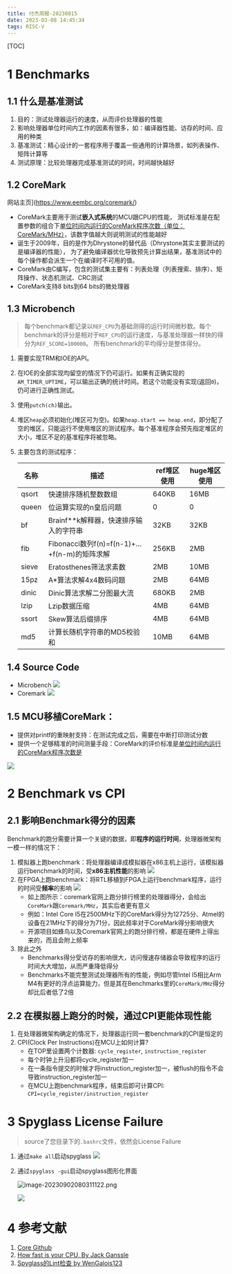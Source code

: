 ```yaml
---
title: 付杰周报-20230815
date: 2023-03-08 14:45:34
tags: RISC-V
---
```


[TOC]

# 1 Benchmarks

## 1.1 什么是基准测试

1. 目的：测试处理器运行的速度，从而评价处理器的性能
2. 影响处理器单位时间内工作的因素有很多，如：编译器性能、访存的时间、应用的种类
3. 基准测试：精心设计的一套程序用于覆盖一些通用的计算场景，如列表操作、矩阵计算等
4. 测试原理：比较处理器完成基准测试的时间，时间越快越好

## 1.2 CoreMark

网站主页](https://www.eembc.org/coremark/)

- CoreMark主要用于测试**嵌入式系统**的MCU跟CPU的性能，
  测试标准是在配置参数的组合下<u>单位时间内运行的CoreMark程序次数（单位：CoreMark/MHz）</u>，该数字值越大则说明测试的性能越好
- 诞生于2009年，目的是作为Dhrystone的替代品（Dhrystone其实主要测试的是编译器的性能），
  为了避免编译器优化导致预先计算出结果，基准测试中的每个操作都会派生一个在编译时不可用的值。
- CoreMark由C编写，包含的测试集主要有：列表处理（列表搜索、排序）、矩阵操作、状态机测试、CRC测试
- CoreMark支持8 bits到64 bits的微处理器

## 1.3 Microbench

> 每个benchmark都记录以`REF_CPU`为基础测得的运行时间微秒数。每个benchmark的评分是相对于`REF_CPU`的运行速度，与基准处理器一样快的得分为`REF_SCORE=100000`。
> 所有benchmark的平均得分是整体得分。

1. 需要实现TRM和IOE的API。
2. 在IOE的全部实现均留空的情况下仍可运行。如果有正确实现的`AM_TIMER_UPTIME`，可以输出正确的统计时间。若这个功能没有实现(返回`0`)，仍可进行正确性测试。
3. 使用`putch(ch)`输出。
4. 堆区`heap`必须初始化(堆区可为空)。如果`heap.start == heap.end`，即分配了空的堆区，只能运行不使用堆区的测试程序。每个基准程序会预先指定堆区的大小，堆区不足的基准程序将被忽略。
5. 主要包含的测试程序：

   | 名称  | 描述                                        | ref堆区使用 | huge堆区使用 |
   | ----- | ------------------------------------------- | ----------- | ------------ |
   | qsort | 快速排序随机整数数组                        | 640KB       | 16MB         |
   | queen | 位运算实现的n皇后问题                       | 0           | 0            |
   | bf    | Brainf\*\*k解释器，快速排序输入的字符串     | 32KB        | 32KB         |
   | fib   | Fibonacci数列f(n)=f(n-1)+…+f(n-m)的矩阵求解 | 256KB       | 2MB          |
   | sieve | Eratosthenes筛法求素数                      | 2MB         | 10MB         |
   | 15pz  | A\*算法求解4x4数码问题                      | 2MB         | 64MB         |
   | dinic | Dinic算法求解二分图最大流                   | 680KB       | 2MB          |
   | lzip  | Lzip数据压缩                                | 4MB         | 64MB         |
   | ssort | Skew算法后缀排序                            | 4MB         | 64MB         |
   | md5   | 计算长随机字符串的MD5校验和                 | 10MB        | 64MB         |

## 1.4 Source Code

- Microbench
  ![](https://s2.loli.net/2023/09/01/pVzw6s8hkRtgLMO.png)
- Coremark
  ![](https://s2.loli.net/2023/09/01/9xMLikWUq7KjXFB.png)

## 1.5 MCU移植CoreMark：

- 提供对printf的重映射支持：在测试完成之后，需要在中断打印测试分数
- 提供一个足够精准的时间测量手段：CoreMark的评价标准是<u>单位时间内运行的CoreMark程序次数是</u>

![](https://s2.loli.net/2023/09/01/PgHoDackpyq5jlU.png)

# 2 Benchmark vs CPI

## 2.1 影响Benchmark得分的因素

Benchmark的跑分需要计算一个关键的数据，即**程序的运行时间**，处理器微架构一模一样的情况下：

1.  模拟器上跑benchmark：将处理器编译成模拟器在x86主机上运行，该模拟器运行benchmark的时间，受**x86主机性能**的影响
    ![](https://s2.loli.net/2023/09/01/JRcsUmGWtadbI4p.png)
2.  在FPGA上跑benchmark：将RTL移植到FPGA上运行benchmark程序，运行的时间受**频率**的影响
    ![](https://s2.loli.net/2023/09/01/wTJSViA4HcXqPD5.png)
    - 如上图所示：coremark官网上跑分排行榜里的处理器得分，会给出`CoreMark`跟`Coremark/MHz`，其实后者更有意义
    - 例如：Intel Core I5在2500MHz下的CoreMark得分为12725分、Atmel的设备在21MHz下的得分为71分，因此频率对于CoreMark得分影响很大
    - 开源项目如蜂鸟以及Coremark官网上的跑分排行榜，都是在硬件上得出来的，而且会附上频率
3.  除此之外
    - Benchmarks得分受访存的影响很大，访问慢速存储器会导致程序的运行时间大大增加，从而严重降低得分
    - Benchmarks不能完整测试处理器所有的性能，例如尽管Intel I5相比Arm M4有更好的浮点运算能力，但是其在Benchmarks里的`CoreMark/MHz`得分却比后者低了2倍

## 2.2 在模拟器上跑分的时候，通过CPI更能体现性能

1. 在处理器微架构确定的情况下，处理器运行同一套benchmark的CPI是恒定的
2. CPI(Clock Per Instructions)在MCU上如何计算?
   - 在TOP里设置两个计数器: `cycle_register`, `instruction_register`
   - 每个时钟上升沿都将cycle_register加一
   - 在一条指令提交的时候才将instruction_register加一，被flush的指令不会导致instruction_register加一
   - 在MCU上跑benchmark程序，结束后即可计算CPI: `CPI=cycle_register/instruction_register`

# 3 Spyglass License Failure

> source了您目录下的`.bashrc`文件，依然会License Failure

1. 通过`make all`启动spyglass
   ![](https://s2.loli.net/2023/09/02/VYR3FdzOMunmHAC.png)

2. 通过`spyglass -gui`启动spyglass图形化界面

   ![image-20230902080311122.png](https://s2.loli.net/2023/09/02/huytiDNSjUmgw7A.png)
   
   ![](https://s2.loli.net/2023/09/02/arGoXQCi5dOj3LI.png)

# 4 参考文献

1. [Core Github](https://github.com/eembc/coremark)
2. [How fast is your CPU, By Jack Ganssle](http://www.ganssle.com/rants/coremark.html)
3. [Spyglass的Lint检查 by WenGalois123](https://www.cnblogs.com/WenGalois123/p/17455352.html)
